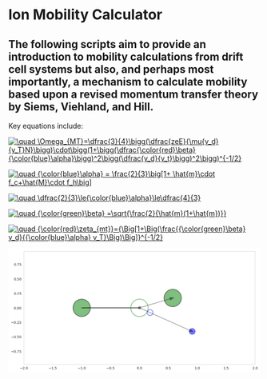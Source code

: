 # Ion Mobility Calculator
## The following scripts aim to provide an introduction to mobility calculations from drift cell systems but also, and perhaps most importantly, a mechanism to calculate mobility based upon a revised momentum transfer theory by Siems, Viehland, and Hill.

Key equations include:

<a href="https://www.codecogs.com/eqnedit.php?latex=\quad&space;\Omega_{MT}=\dfrac{3}{4}\bigg(\dfrac{zeE}{\mu{v_d}{v_T}N}\bigg)\cdot\bigg(1&plus;\bigg(\dfrac{\color{red}\beta}{\color{blue}\alpha}\bigg)^2\bigg(\dfrac{v_d}{v_t}\bigg)^2\bigg)^{-1/2}" target="_blank"><img src="https://latex.codecogs.com/gif.latex?\quad&space;\Omega_{MT}=\dfrac{3}{4}\bigg(\dfrac{zeE}{\mu{v_d}{v_T}N}\bigg)\cdot\bigg(1&plus;\bigg(\dfrac{\color{red}\beta}{\color{blue}\alpha}\bigg)^2\bigg(\dfrac{v_d}{v_t}\bigg)^2\bigg)^{-1/2}" title="\quad \Omega_{MT}=\dfrac{3}{4}\bigg(\dfrac{zeE}{\mu{v_d}{v_T}N}\bigg)\cdot\bigg(1+\bigg(\dfrac{\color{red}\beta}{\color{blue}\alpha}\bigg)^2\bigg(\dfrac{v_d}{v_t}\bigg)^2\bigg)^{-1/2}" /></a>

<a href="https://www.codecogs.com/eqnedit.php?latex=\quad&space;{\color{blue}\alpha}&space;=&space;\frac{2}{3}\big[1&plus;&space;\hat{m}\cdot&space;f_c&plus;\hat{M}\cdot&space;f_h\big]" target="_blank"><img src="https://latex.codecogs.com/gif.latex?\quad&space;{\color{blue}\alpha}&space;=&space;\frac{2}{3}\big[1&plus;&space;\hat{m}\cdot&space;f_c&plus;\hat{M}\cdot&space;f_h\big]" title="\quad {\color{blue}\alpha} = \frac{2}{3}\big[1+ \hat{m}\cdot f_c+\hat{M}\cdot f_h\big]" /></a>

<a href="https://www.codecogs.com/eqnedit.php?latex=\quad&space;\dfrac{2}{3}\le{\color{blue}\alpha}\le\dfrac{4}{3}" target="_blank"><img src="https://latex.codecogs.com/gif.latex?\quad&space;\dfrac{2}{3}\le{\color{blue}\alpha}\le\dfrac{4}{3}" title="\quad \dfrac{2}{3}\le{\color{blue}\alpha}\le\dfrac{4}{3}" /></a>

<a href="https://www.codecogs.com/eqnedit.php?latex=\quad&space;{\color{green}\beta}&space;=\sqrt{\frac{2}{\hat{m}(1&plus;\hat{m})}}" target="_blank"><img src="https://latex.codecogs.com/gif.latex?\quad&space;{\color{green}\beta}&space;=\sqrt{\frac{2}{\hat{m}(1&plus;\hat{m})}}" title="\quad {\color{green}\beta} =\sqrt{\frac{2}{\hat{m}(1+\hat{m})}}" /></a>

<a href="https://www.codecogs.com/eqnedit.php?latex=\quad&space;{\color{red}\zeta_{mt}}={\Big[1&plus;\Big(\frac{{\color{green}\beta}&space;v_d}{{\color{blue}\alpha}&space;v_T}\Big)\Big]}^{-1/2}" target="_blank"><img src="https://latex.codecogs.com/gif.latex?\quad&space;{\color{red}\zeta_{mt}}={\Big[1&plus;\Big(\frac{{\color{green}\beta}&space;v_d}{{\color{blue}\alpha}&space;v_T}\Big)\Big]}^{-1/2}" title="\quad {\color{red}\zeta_{mt}}={\Big[1+\Big(\frac{{\color{green}\beta} v_d}{{\color{blue}\alpha} v_T}\Big)\Big]}^{-1/2}" /></a>

![](Collisions.png)
